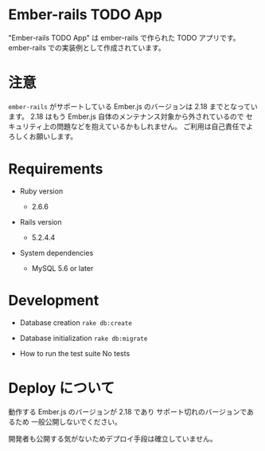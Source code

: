 # Ember-rails TODO App

"Ember-rails TODO App" は ember-rails で作られた TODO アプリです。
ember-rails での実装例として作成されています。

# 注意

`ember-rails` がサポートしている Ember.js のバージョンは 2.18 までとなっています。
2.18 はもう Ember.js 自体のメンテナンス対象から外されているので
セキュリティ上の問題などを抱えているかもしれません。
ご利用は自己責任でよろしくお願いします。

# Requirements

* Ruby version
  * 2.6.6

* Rails version
  * 5.2.4.4

* System dependencies
  * MySQL 5.6 or later

# Development

* Database creation
  `rake db:create`

* Database initialization
  `rake db:migrate`

* How to run the test suite
  No tests

# Deploy について

動作する Ember.js のバージョンが 2.18 であり
サポート切れのバージョンであるため
一般公開しないでください。

開発者も公開する気がないためデプロイ手段は確立していません。
